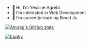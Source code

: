 - 👋 Hi, I’m Yessine Agrebi
- 👀 I’m interested in Web Development
- 🌱 I’m currently learning React Js


[![Anurag's GitHub stats](https://github-readme-stats.vercel.app/api?username=ragnar-codes)](https://github.com/anuraghazra/github-readme-stats)

[![trophy](https://github-profile-trophy.vercel.app/?username=ragnar-codes&row=2&column=3&theme=onedark)](https://github.com/ryo-ma/github-profile-trophy)


<!---
ragnar-codes/ragnar-codes is a ✨ special ✨ repository because its `README.md` (this file) appears on your GitHub profile.
You can click the Preview link to take a look at your changes.
--->
